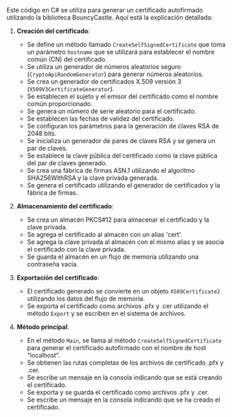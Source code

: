 Este código en C# se utiliza para generar un certificado autofirmado utilizando la biblioteca BouncyCastle. Aquí está la explicación detallada:

1. **Creación del certificado**:

   - Se define un método llamado `CreateSelfSignedCertificate` que toma un parámetro `hostname` que se utilizará para establecer el nombre común (CN) del certificado.
   - Se utiliza un generador de números aleatorios seguro (`CryptoApiRandomGenerator`) para generar números aleatorios.
   - Se crea un generador de certificados X.509 versión 3 (`X509V3CertificateGenerator`).
   - Se establecen el sujeto y el emisor del certificado como el nombre común proporcionado.
   - Se genera un número de serie aleatorio para el certificado.
   - Se establecen las fechas de validez del certificado.
   - Se configuran los parámetros para la generación de claves RSA de 2048 bits.
   - Se inicializa un generador de pares de claves RSA y se genera un par de claves.
   - Se establece la clave pública del certificado como la clave pública del par de claves generado.
   - Se crea una fábrica de firmas ASN.1 utilizando el algoritmo SHA256WithRSA y la clave privada generada.
   - Se genera el certificado utilizando el generador de certificados y la fábrica de firmas.
2. **Almacenamiento del certificado**:

   - Se crea un almacén PKCS#12 para almacenar el certificado y la clave privada.
   - Se agrega el certificado al almacén con un alias 'cert'.
   - Se agrega la clave privada al almacén con el mismo alias y se asocia el certificado con la clave privada.
   - Se guarda el almacén en un flujo de memoria utilizando una contraseña vacía.
3. **Exportación del certificado**:

   - El certificado generado se convierte en un objeto `X509Certificate2` utilizando los datos del flujo de memoria.
   - Se exporta el certificado como archivos .pfx y .cer utilizando el método `Export` y se escriben en el sistema de archivos.
4. **Método principal**:

   - En el método `Main`, se llama al método `CreateSelfSignedCertificate` para generar el certificado autofirmado con el nombre de host "localhost".
   - Se obtienen las rutas completas de los archivos de certificado .pfx y .cer.
   - Se escribe un mensaje en la consola indicando que se está creando el certificado.
   - Se exporta y se guarda el certificado como archivos .pfx y .cer.
   - Se escribe un mensaje en la consola indicando que se ha creado el certificado.
